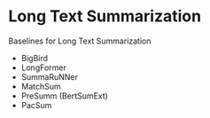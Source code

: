 # Long Text Summarization
Baselines for Long Text Summarization
  - BigBird
  - LongFormer
  - SummaRuNNer
  - MatchSum
  - PreSumm (BertSumExt)
  - PacSum
